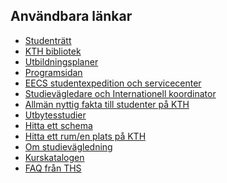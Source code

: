 ## Användbara länkar

* [Studenträtt](https://www.kth.se/student/studier/rattigheter-och-skyldigheter)
* [KTH bibliotek](https://www.kth.se/kthb)
* [Utbildningsplaner](https://www.kth.se/student/kurser/program/CDATE)
* [Programsidan](https://www.kth.se/social/program/cdate/)
* [EECS studentexpedition och servicecenter](https://www.kth.se/eecs/kontakt/studentexpedition-eecs-1.21727)
* [Studievägledare och Internationell koordinator](https://www.kth.se/student/kontakt/kontaktuppgifter/kontakta-oss-pa-datateknik-civilingenjor-300-hp-1.1168558)
* [Allmän nyttig fakta till studenter på
    KTH](https://www.kth.se/student?programme=d)
* [Utbytesstudier](https://www.kth.se/student/studier/utlandsstudier/utbyte)
* [Hitta ett schema](https://www.kth.se/schema)
* [Hitta ett rum/en plats på KTH](https://www.kth.se/places)
* [Om studievägledning](https://www.kth.se/student/kontakt/kontaktuppgifter/studievagledning-1.83165)
* [Kurskatalogen](https://www.kth.se/student/kurser/sokkurs)
* [FAQ från THS](https://ths.kth.se/sv/help)
